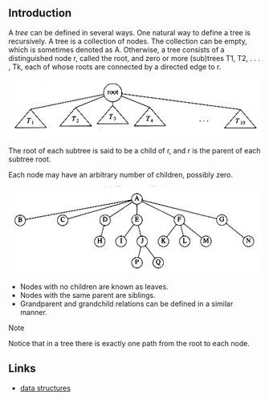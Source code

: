 ## Introduction

A *tree* can be defined in several ways. One natural way to define a tree is recursively.
A tree is a collection of nodes. The collection can be empty, which is sometimes denoted as A. 
Otherwise, a tree consists of a distinguished node r, called the root, and zero or more (sub)trees T1, T2, . . . , Tk, each of whose roots are connected by a directed edge to r.

![Generic Tree](./images/Generic-Tree.png)

The root of each subtree is said to be a child of r, and r is the parent of each subtree root.

Each node may have an arbitrary number of children, possibly zero. 

![A Tree](./images/tree.png)
- Nodes with no children are known as leaves.
- Nodes with the same parent are siblings.
- Grandparent and grandchild relations can be defined in a similar manner.


> [!NOTE]
> 
> Notice that in a tree there is exactly one path from the root to each node.



## Links
- [data structures](/docs/CS/Algorithms/Algorithms.md?id=data-structures)
